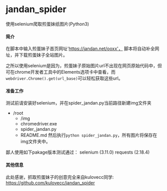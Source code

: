 # jandan_spider
使用selenium爬取煎蛋妹纸图片(Python3)

#### 简介
在脚本中输入煎蛋妹子首页网址'https://jandan.net/ooxx'，
脚本将自动补全网址，并下载煎蛋妹子全站图片。

之所以使用selenium是因为，煎蛋妹子原始图片url不出现在网页原始代码中，但可在chrome开发者工具中的Elements选项卡中查看，而`webdriver.Chrome().get(url_base)`可以轻松获取这些url。


#### 准备工作
测试前请安装好selenium，并在spider_jandan.py当前路径新建img文件夹
- /root
    - /img
    - chromedriver.exe
    - spider_jandan.py
    - README.md
然后执行`python spider_jandan.py`，所有图片将保存在img文件夹中。

鄙人使用如下pakage版本测试通过：
selenium (3.11.0)
requests (2.18.4)

#### 其他信息
此处感谢，抓取煎蛋妹子的创意完全来自kulovecc同学:
https://github.com/kulovecc/jandan_spider
